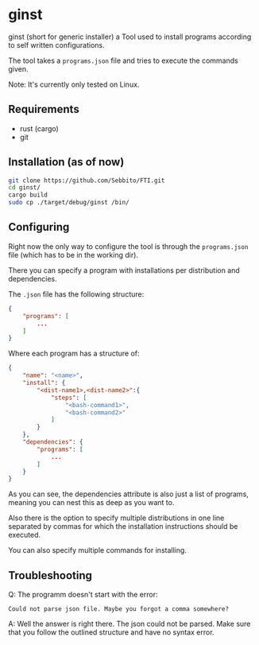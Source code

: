 # ginst

ginst (short for generic installer) a Tool used to install programs according to self written configurations.

The tool takes a `programs.json` file and tries to execute the commands given.

Note: It's currently only tested on Linux.

## Requirements

-  rust (cargo)
-  git

## Installation (as of now)

```bash
git clone https://github.com/Sebbito/FTI.git
cd ginst/
cargo build
sudo cp ./target/debug/ginst /bin/
```

## Configuring

Right now the only way to configure the tool is through the `programs.json` file (which has to be in the working dir).

There you can specify a program with installations per distribution and dependencies.

The `.json` file has the following structure:

```json
{
    "programs": [
        ...
    ]
}
```

Where each program has a structure of:

```json
{
    "name": "<name>",
    "install": {
        "<dist-name1>,<dist-name2>":{
            "steps": [
                "<bash-command1>",
                "<bash-command2>"
            ]
        }
    },
    "dependencies": {
        "programs": [
            ...
        ]
    }
}
```

As you can see, the dependencies attribute is also just a list of programs, meaning you can nest this as deep as you want to.

Also there is the option to specify multiple distributions in one line separated by commas for which the installation instructions should be executed.

You can also specify multiple commands for installing.

## Troubleshooting

Q: The programm doesn't start with the error:

`Could not parse json file. Maybe you forgot a comma somewhere?`

A: Well the answer is right there. The json could not be parsed. Make sure that you follow the outlined structure and have no syntax error.
